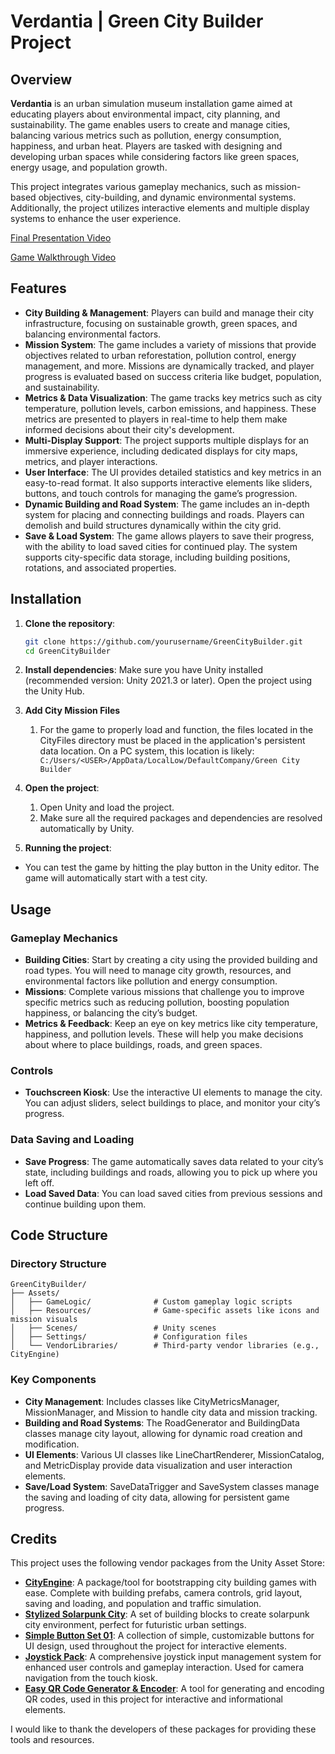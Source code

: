 # Verdantia | Green City Builder Project

## Overview

**Verdantia** is an urban simulation museum installation game aimed at educating players about environmental impact, city planning, and sustainability. The game enables users to create and manage cities, balancing various metrics such as pollution, energy consumption, happiness, and urban heat. Players are tasked with designing and developing urban spaces while considering factors like green spaces, energy usage, and population growth.

This project integrates various gameplay mechanics, such as mission-based objectives, city-building, and dynamic environmental systems. Additionally, the project utilizes interactive elements and multiple display systems to enhance the user experience.

[Final Presentation Video](https://youtu.be/GenXJEmy9oA)

[Game Walkthrough Video](https://youtu.be/ENvqWqhHPGc)


## Features

- **City Building & Management**: Players can build and manage their city infrastructure, focusing on sustainable growth, green spaces, and balancing environmental factors.
- **Mission System**: The game includes a variety of missions that provide objectives related to urban reforestation, pollution control, energy management, and more. Missions are dynamically tracked, and player progress is evaluated based on success criteria like budget, population, and sustainability.
- **Metrics & Data Visualization**: The game tracks key metrics such as city temperature, pollution levels, carbon emissions, and happiness. These metrics are presented to players in real-time to help them make informed decisions about their city's development.
- **Multi-Display Support**: The project supports multiple displays for an immersive experience, including dedicated displays for city maps, metrics, and player interactions.
- **User Interface**: The UI provides detailed statistics and key metrics in an easy-to-read format. It also supports interactive elements like sliders, buttons, and touch controls for managing the game’s progression.
- **Dynamic Building and Road System**: The game includes an in-depth system for placing and connecting buildings and roads. Players can demolish and build structures dynamically within the city grid.
- **Save & Load System**: The game allows players to save their progress, with the ability to load saved cities for continued play. The system supports city-specific data storage, including building positions, rotations, and associated properties.

## Installation

1. **Clone the repository**:
   ```bash
   git clone https://github.com/yourusername/GreenCityBuilder.git
   cd GreenCityBuilder

2. **Install dependencies**: Make sure you have Unity installed (recommended version: Unity 2021.3 or later). Open the project using the Unity Hub.
3. **Add City Mission Files**
   1. For the game to properly load and function, the files located in the CityFiles directory must be placed in the application's persistent data location. On a PC  system, this location is likely:
  ``` C:/Users/<USER>/AppData/LocalLow/DefaultCompany/Green City Builder```

4. **Open the project**: 
   1. Open Unity and load the project.
   2. Make sure all the required packages and dependencies are resolved automatically by Unity.
5. **Running the project**:
- You can test the game by hitting the play button in the Unity editor. The game will automatically start with a test city.

## Usage

### Gameplay Mechanics
- **Building Cities**: Start by creating a city using the provided building and road types. You will need to manage city growth, resources, and environmental factors like pollution and energy consumption.
- **Missions**: Complete various missions that challenge you to improve specific metrics such as reducing pollution, boosting population happiness, or balancing the city’s budget.
- **Metrics & Feedback**: Keep an eye on key metrics like city temperature, happiness, and pollution levels. These will help you make decisions about where to place buildings, roads, and green spaces.

### Controls
- **Touchscreen Kiosk**: Use the interactive UI elements to manage the city. You can adjust sliders, select buildings to place, and monitor your city’s progress.

### Data Saving and Loading
- **Save Progress**: The game automatically saves data related to your city’s state, including buildings and roads, allowing you to pick up where you left off.
- **Load Saved Data**: You can load saved cities from previous sessions and continue building upon them.

## Code Structure

### Directory Structure
```
GreenCityBuilder/
├── Assets/
│   ├── GameLogic/              # Custom gameplay logic scripts
│   ├── Resources/              # Game-specific assets like icons and mission visuals
│   ├── Scenes/                 # Unity scenes
│   ├── Settings/               # Configuration files
│   └── VendorLibraries/        # Third-party vendor libraries (e.g., CityEngine)
```


### Key Components
- **City Management**: Includes classes like CityMetricsManager, MissionManager, and Mission to handle city data and mission tracking.
- **Building and Road Systems**: The RoadGenerator and BuildingData classes manage city layout, allowing for dynamic road creation and modification.
- **UI Elements**: Various UI classes like LineChartRenderer, MissionCatalog, and MetricDisplay provide data visualization and user interaction elements.
- **Save/Load System**: SaveDataTrigger and SaveSystem classes manage the saving and loading of city data, allowing for persistent game progress.


## Credits

This project uses the following vendor packages from the Unity Asset Store:

- **[CityEngine](https://assetstore.unity.com/packages/templates/systems/city-engine-174406)**: A package/tool for bootstrapping city building games with ease. Complete with building prefabs, camera controls, grid layout, saving and loading, and population and traffic simulation.
- **[Stylized Solarpunk City](https://assetstore.unity.com/packages/3d/environments/sci-fi/stylized-solarpunk-city-267031)**: A set of building blocks to create solarpunk city environment, perfect for futuristic urban settings.
- **[Simple Button Set 01](https://assetstore.unity.com/packages/2d/gui/icons/simple-button-set-01-153979)**: A collection of simple, customizable buttons for UI design, used throughout the project for interactive elements.
- **[Joystick Pack](https://assetstore.unity.com/packages/tools/input-management/joystick-pack-107631)**: A comprehensive joystick input management system for enhanced user controls and gameplay interaction. Used for camera navigation from the touch kiosk.
- **[Easy QR Code Generator & Encoder](https://assetstore.unity.com/packages/tools/easy-qr-code-generator-encoder-37821)**: A tool for generating and encoding QR codes, used in this project for interactive and informational elements.


I would like to thank the developers of these packages for providing these tools and resources.
